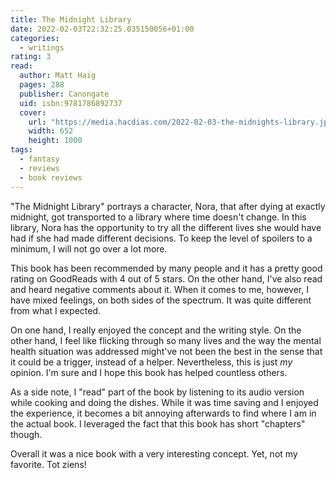 ```yaml
---
title: The Midnight Library
date: 2022-02-03T22:32:25.035150056+01:00
categories:
  - writings
rating: 3
read:
  author: Matt Haig
  pages: 288
  publisher: Canongate
  uid: isbn:9781786892737
  cover:
    url: "https://media.hacdias.com/2022-02-03-the-midnights-library.jpeg"
    width: 652
    height: 1000
tags:
  - fantasy
  - reviews
  - book reviews
---
```


"The Midnight Library" portrays a character, Nora, that after dying at exactly midnight, got transported to a library where time doesn't change. In this library, Nora has the opportunity to try all the different lives she would have had if she had made different decisions. To keep the level of spoilers to a minimum, I will not go over a lot more.

<!--more-->

This book has been recommended by many people and it has a pretty good rating on GoodReads with 4 out of 5 stars. On the other hand, I've also read and heard negative comments about it. When it comes to me, however, I have mixed feelings, on both sides of the spectrum. It was quite different from what I expected.

On one hand, I really enjoyed the concept and the writing style. On the other hand, I feel like flicking through so many lives and the way the mental health situation was addressed might've not been the best in the sense that it could be a trigger, instead of a helper. Nevertheless, this is just _my_ opinion. I'm sure and I hope this book has helped countless others.

As a side note, I "read" part of the book by listening to its audio version while cooking and doing the dishes. While it was time saving and I enjoyed the experience, it becomes a bit annoying afterwards to find where I am in the actual book. I leveraged the fact that this book has short "chapters" though.

Overall it was a nice book with a very interesting concept. Yet, not my favorite. Tot ziens!
